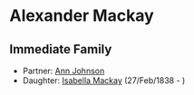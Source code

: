 ﻿---
layout: person
subject_key: i60647890
permalink: /people/i60647890
---

# Alexander Mackay

## Immediate Family

* Partner: [Ann Johnson](./@85807260@-ann-johnson-b-d.md)
* Daughter: [Isabella Mackay](./@41556256@-isabella-mackay-b1838-2-27-d.md) (27/Feb/1838 - )

